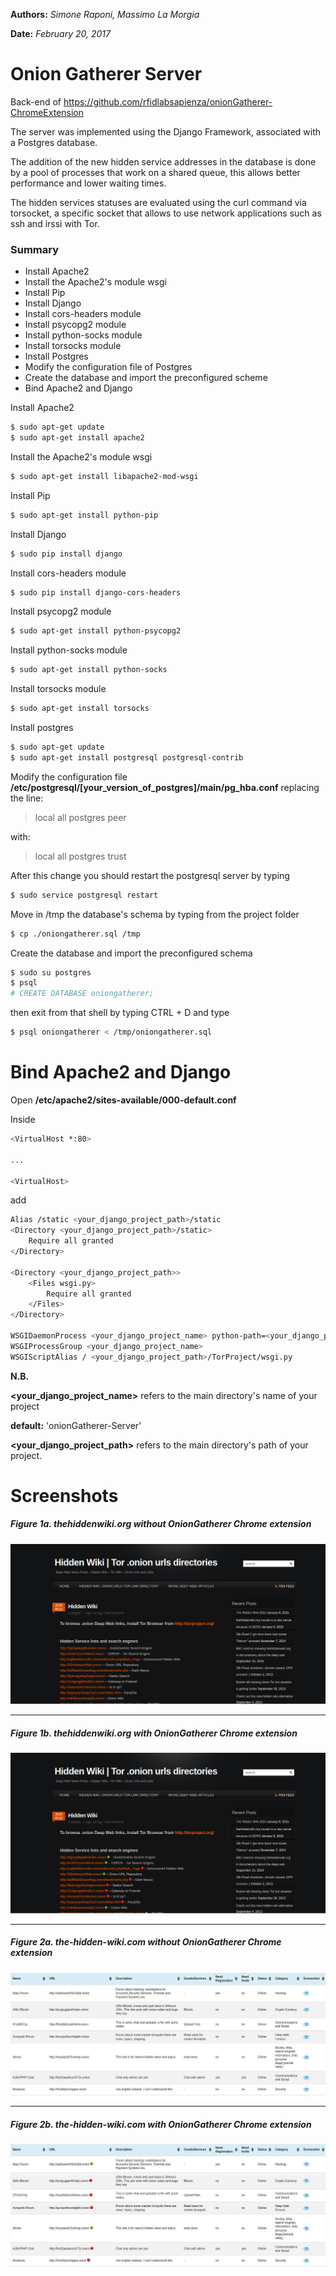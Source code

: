 **Authors:** *Simone Raponi, Massimo La Morgia*

**Date:**   *February 20, 2017*

# Onion Gatherer Server

Back-end of https://github.com/rfidlabsapienza/onionGatherer-ChromeExtension

The server was implemented using the Django Framework, associated with a Postgres database.

The addition of the new hidden service addresses in the database is done by a pool of processes that work on a shared queue, this allows better performance and lower waiting times.

The hidden services statuses are evaluated using the curl command via torsocket, a specific socket that allows to use network applications such as ssh and irssi with Tor.

### Summary

  - Install Apache2
  - Install the Apache2's module wsgi
  - Install Pip
  - Install Django
  - Install cors-headers module
  - Install psycopg2 module
  - Install python-socks module
  - Install torsocks module
  - Install Postgres
  - Modify the configuration file of Postgres
  - Create the database and import the preconfigured scheme
  - Bind Apache2 and Django

Install Apache2
```sh
$ sudo apt-get update
$ sudo apt-get install apache2
```

Install the Apache2's module wsgi
```sh
$ sudo apt-get install libapache2-mod-wsgi
```

Install Pip
```sh
$ sudo apt-get install python-pip
```

Install Django
```sh
$ sudo pip install django
```

Install cors-headers module
```sh
$ sudo pip install django-cors-headers
```

Install psycopg2 module
```sh
$ sudo apt-get install python-psycopg2
```

Install python-socks module
```sh
$ sudo apt-get install python-socks
```

Install torsocks module
```sh
$ sudo apt-get install torsocks
```

Install postgres
```sh
$ sudo apt-get update
$ sudo apt-get install postgresql postgresql-contrib
```

Modify the configuration file **/etc/postgresql/[your_version_of_postgres]/main/pg_hba.conf** replacing the line: 

> local all postgres peer

with: 

> local all postgres trust

After this change you should restart the postgresql server by typing
```sh
$ sudo service postgresql restart
```

Move in /tmp the database's schema by typing from the project folder 
```sh
$ cp ./oniongatherer.sql /tmp
```

Create the database and import the preconfigured schema
```sh
$ sudo su postgres
$ psql
# CREATE DATABASE oniongatherer;
```

then exit from that shell by typing CTRL + D and type

```sh
$ psql oniongatherer < /tmp/oniongatherer.sql
```

# Bind Apache2 and Django
Open **/etc/apache2/sites-available/000-default.conf**

Inside
```sh
<VirtualHost *:80>

...

<VirtualHost>
```
add

```sh
Alias /static <your_django_project_path>/static
<Directory <your_django_project_path>/static>
    Require all granted
</Directory>

<Directory <your_django_project_path>>
    <Files wsgi.py>
        Require all granted
    </Files>
</Directory>

WSGIDaemonProcess <your_django_project_name> python-path=<your_django_project_path>:<your_django_project_path>/onionGathererEnv/lib/python2.7/sites-packages
WSGIProcessGroup <your_django_project_name>
WSGIScriptAlias / <your_django_project_path>/TorProject/wsgi.py
```

**N.B.**

**<your_django_project_name>** refers to the main directory's name of your project

**default:** 'onionGatherer-Server'

**<your_django_project_path>** refers to the main directory's path of your project.

# Screenshots

##### Figure 1a. thehiddenwiki.org without OnionGatherer Chrome extension
![Screenshot without plugin](figures/image1withoutplugin.png)
_________________________________________________________________________

##### Figure 1b. thehiddenwiki.org with OnionGatherer Chrome extension
![Screenshot with plugin](figures/image1withplugin.png)
_________________________________________________________________________

##### Figure 2a. the-hidden-wiki.com without OnionGatherer Chrome extension
![Screenshot without plugin](figures/image2withoutplugin.jpeg)
_________________________________________________________________________

##### Figure 2b. the-hidden-wiki.com with OnionGatherer Chrome extension
![Screenshot with plugin](figures/image2withplugin.jpeg)
